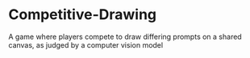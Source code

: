 # Competitive-Drawing
A game where players compete to draw differing prompts on a shared canvas, as judged by a computer vision model
